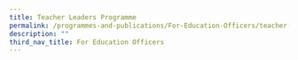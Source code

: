 ```yaml
---
title: Teacher Leaders Programme
permalink: /programmes-and-publications/For-Education-Officers/teacher-leaders-programme/
description: ""
third_nav_title: For Education Officers
---
```

